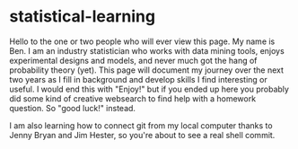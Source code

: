 # statistical-learning
Hello to the one or two people who will ever view this page. My name is Ben. I am an industry statistician who works with data mining tools, enjoys experimental designs and models, and never much got the hang of probability theory (yet). This page will document my journey over the next two years as I fill in background and develop skills I find interesting or useful. I would end this with "Enjoy!" but if you ended up here you probably did some kind of creative websearch to find help with a homework question. So "good luck!" instead.

I am also learning how to connect git from my local computer thanks to Jenny Bryan and Jim Hester, so you're about to see a real shell commit. 
